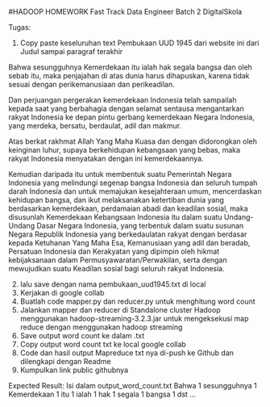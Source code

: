 #HADOOP HOMEWORK Fast Track Data Engineer Batch 2 DigitalSkola

Tugas:

1. Copy paste keseluruhan text Pembukaan UUD 1945 dari website ini dari Judul sampai paragraf terakhir 

Bahwa sesungguhnya Kemerdekaan itu ialah hak segala bangsa dan oleh sebab itu, maka penjajahan di atas dunia harus dihapuskan, karena tidak sesuai dengan perikemanusiaan dan perikeadilan.

Dan perjuangan pergerakan kemerdekaan Indonesia telah sampailah kepada saat yang berbahagia dengan selamat sentausa mengantarkan rakyat Indonesia ke depan pintu gerbang kemerdekaan Negara Indonesia, yang merdeka, bersatu, berdaulat, adil dan makmur.

Atas berkat rakhmat Allah Yang Maha Kuasa dan dengan didorongkan oleh keinginan luhur, supaya berkehidupan kebangsaan yang bebas, maka rakyat Indonesia menyatakan dengan ini kemerdekaannya.

Kemudian daripada itu untuk membentuk suatu Pemerintah Negara Indonesia yang melindungi segenap bangsa Indonesia dan seluruh tumpah darah Indonesia dan untuk memajukan kesejahteraan umum, mencerdaskan kehidupan bangsa, dan ikut melaksanakan ketertiban dunia yang berdasarkan kemerdekaan, perdamaian abadi dan keadilan sosial, maka disusunlah Kemerdekaan Kebangsaan Indonesia itu dalam suatu Undang-Undang Dasar Negara Indonesia, yang terbentuk dalam suatu susunan Negara Republik Indonesia yang berkedaulatan rakyat dengan berdasar kepada Ketuhanan Yang Maha Esa, Kemanusiaan yang adil dan beradab, Persatuan Indonesia dan Kerakyatan yang dipimpin oleh hikmat kebijaksanaan dalam Permusyawaratan/Perwakilan, serta dengan mewujudkan suatu Keadilan sosial bagi seluruh rakyat Indonesia.





2. lalu save dengan nama pembukaan_uud1945.txt di local
3. Kerjakan di google collab 
4. Buatlah code mapper.py dan reducer.py untuk menghitung word count
5. Jalankan mapper dan reducer di Standalone cluster Hadoop menggunakan hadoop-streaming-3.2.3.jar untuk mengeksekusi map reduce dengan menggunakan hadoop streaming
6. Save output word count ke dalam .txt
7. Copy output word count txt ke local google collab
8. Code dan hasil output Mapreduce txt nya di-push ke Github dan dilengkapi dengan Readme
9. Kumpulkan link public githubnya 

Expected Result:
Isi dalam  output_word_count.txt
Bahwa 1
sesungguhnya 1
 Kemerdekaan 1
itu 1
ialah 1
 hak 1
segala 1
 bangsa 1
dst …


